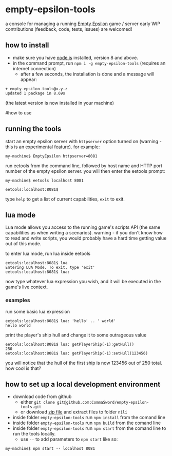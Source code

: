 # empty-epsilon-tools
a console for managing a running [Empty Epsilon](http://daid.github.io/EmptyEpsilon/) game / server
early WIP
contributions (feedback, code, tests, issues) are welcomed!


## how to install 
 - make sure you have [node.js](https://nodejs.org/) installed, version 8 and above.
 - in the command prompt, run `npm i -g empty-epsilon-tools` (requires an internet connection)
    - after a few seconds, the installation is done and a message will appear:
```commandline
+ empty-epsilon-tools@x.y.z
updated 1 package in 8.69s
```
(the latest version is now installed in your machine)


#how to use

## running the tools
start an empty epsilon server with `httpserver` option turned on (warning - this is an experimental feature). for example:
```commandline
my-machine$ EmptyEpsilon httpserver=8081
```

run eetools from the command line, followed by host name and HTTP port number of the empty epsilon server.
you will then enter the eetools prompt:
```commandline
my-machine$ eetools localhost 8081

eetools:localhost:8081$ 
```
type `help` to get a list of current capabilities, `exit` to exit.

## lua mode
Lua mode allows you access to the running game's scripts API (the same capabilities as when writing a scenarios).
warning - if you don't know how to read and write scripts, you would probably have a hard time getting value out of this mode.

to enter lua mode, run lua inside eetools
```commandline
eetools:localhost:8081$ lua
Entering LUA Mode. To exit, type 'exit'
eetools:localhost:8081$ lua: 
```
now type whatever lua expression you wish, and it will be executed in the game's live context.
### examples
run some basic lua expression 
```commandline
eetools:localhost:8081$ lua: 'hello' .. ' world'
hello world
```
print the player's ship hull and change it to some outrageous value

```commandline
eetools:localhost:8081$ lua: getPlayerShip(-1):getHull()
250
eetools:localhost:8081$ lua: getPlayerShip(-1):setHull(123456)
```
you will notice that the hull of the first ship is now 123456 out of 250 total. how cool is that?

## how to set up a local development environment

 - download code from github
   - either `git clone git@github.com:CommaSword/empty-epsilon-tools.git`
   - or download [zip file](https://github.com/CommaSword/empty-epsilon-tools/archive/master.zip) and extract files to folder `nili`
 - inside folder `empty-epsilon-tools` run `npm install` from the comand line
 - inside folder `empty-epsilon-tools` run `npm build` from the comand line
 - inside folder `empty-epsilon-tools` run `npm start` from the comand line to run the tools locally. 
   - use `--` to add parameters to `npm start` like so: 
```commandline
my-machine$ npm start -- localhost 8081
```
